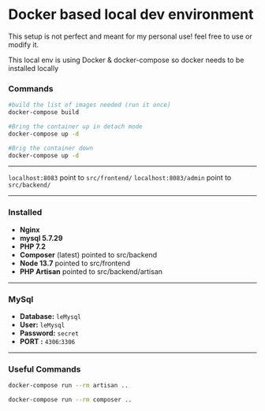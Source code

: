 # Docker based local dev environment

This setup is not perfect and meant for my personal use! feel free to use or modify it.

This local env is using Docker & docker-compose so docker needs to be installed locally

### Commands

```bash
#build the list of images needed (run it once)
docker-compose build
```

```bash
#Bring the container up in detach mode
docker-compose up -d
```

```bash
#Brig the container down
docker-compose up -d
```

---

`localhost:8083` point to `src/frontend/`
`localhost:8083/admin` point to `src/backend/`

---

### Installed

- **Nginx**
- **mysql 5.7.29**
- **PHP 7.2**
- **Composer** (latest) pointed to src/backend
- **Node 13.7** pointed to src/frontend
- **PHP Artisan** pointed to src/backend/artisan

---

### MySql

- **Database:** `leMysql`
- **User:** `leMysql`
- **Password:** `secret`
- **PORT :** `4306`:`3306`

---

### Useful Commands

```bash
docker-compose run --rm artisan ..
```

```bash
docker-compose run --rm composer ..
```
